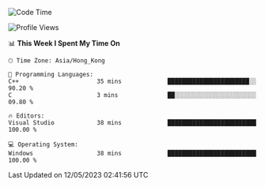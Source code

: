 <!--START_SECTION:waka-->
![Code Time](http://img.shields.io/badge/Code%20Time-57%20hrs%2041%20mins-blue)

![Profile Views](http://img.shields.io/badge/Profile%20Views-0-blue)

📊 **This Week I Spent My Time On** 

```text
🕑︎ Time Zone: Asia/Hong_Kong

💬 Programming Languages: 
C++                      35 mins             ███████████████████████░░   90.20 % 
C                        3 mins              ██░░░░░░░░░░░░░░░░░░░░░░░   09.80 % 

🔥 Editors: 
Visual Studio            38 mins             █████████████████████████   100.00 % 

💻 Operating System: 
Windows                  38 mins             █████████████████████████   100.00 % 
```


 Last Updated on 12/05/2023 02:41:56 UTC
<!--END_SECTION:waka-->
